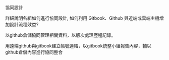 協同設計

詳細說明各組如何進行協同設計, 如何利用 Gitbook、Github 與近端或雲端主機增加設計流程效益?

以github倉儲協同管理相關資料，以版次處理歷程記錄。

用遠端github與gitbook建立帳號連結，以gitbook統整小組報告內容，輔以github倉儲內容進行協同整合
